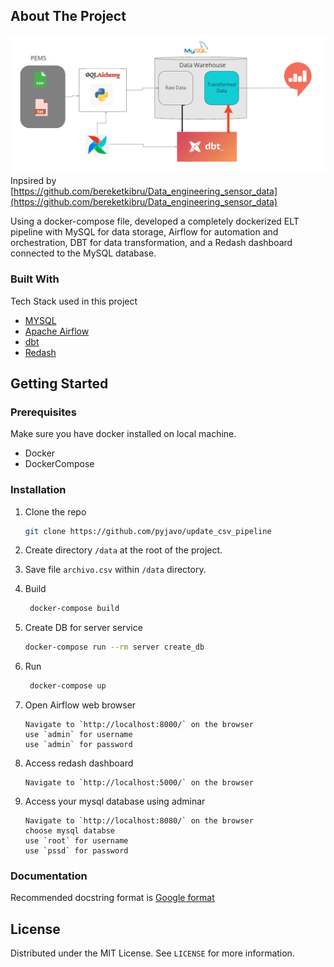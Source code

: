 
<!-- ABOUT THE PROJECT -->
## About The Project

[![Product Name Screen Shot][product-screenshot]](https://example.com)
Inpsired by [https://github.com/bereketkibru/Data_engineering_sensor_data](https://github.com/bereketkibru/Data_engineering_sensor_data)

Using a docker-compose file, developed a completely dockerized ELT pipeline with MySQL for data storage, Airflow for automation and orchestration, DBT for data transformation, and a Redash dashboard connected to the MySQL database.

### Built With

Tech Stack used in this project
* [MYSQL](https://dev.mysql.com/doc/)
* [Apache Airflow](https://airflow.apache.org/docs/apache-airflow/stable/)
* [dbt](https://docs.getdbt.com/)
* [Redash](https://redash.io/help/)


<!-- GETTING STARTED -->
## Getting Started


### Prerequisites

Make sure you have docker installed on local machine.
* Docker
* DockerCompose
  
### Installation

1. Clone the repo
   ```sh
   git clone https://github.com/pyjavo/update_csv_pipeline
   ```

2. Create directory `/data` at the root of the project.

3. Save file `archivo.csv` within `/data` directory.

4. Build
   ```sh
    docker-compose build
   ```
5. Create DB for server service
   ```sh
   docker-compose run --rm server create_db
   ```
6. Run
   ```sh
    docker-compose up
   ```
7. Open Airflow web browser
   ```JS
   Navigate to `http://localhost:8000/` on the browser
   use `admin` for username
   use `admin` for password
   ```
8. Access redash dashboard
   ```JS
   Navigate to `http://localhost:5000/` on the browser
   ```
9. Access your mysql database using adminar
   ```JS
   Navigate to `http://localhost:8080/` on the browser
   choose mysql databse
   use `root` for username
   use `pssd` for password
   ```

### Documentation
Recommended docstring format is [Google format](https://google.github.io/styleguide/pyguide.html#381-docstrings)

<!-- LICENSE -->
## License
Distributed under the MIT License. See `LICENSE` for more information.


<!-- MARKDOWN LINKS & IMAGES -->
[product-screenshot]: Capture.PNG

